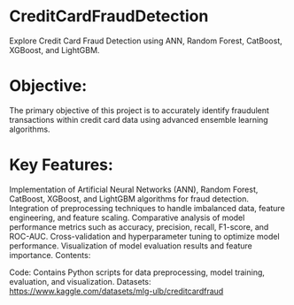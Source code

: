 # CreditCardFraudDetection
Explore Credit Card Fraud Detection using ANN, Random Forest, CatBoost, XGBoost, and LightGBM.
# Objective:
The primary objective of this project is to accurately identify fraudulent transactions within credit card data using advanced ensemble learning algorithms.

# Key Features:

Implementation of Artificial Neural Networks (ANN), Random Forest, CatBoost, XGBoost, and LightGBM algorithms for fraud detection.
Integration of preprocessing techniques to handle imbalanced data, feature engineering, and feature scaling.
Comparative analysis of model performance metrics such as accuracy, precision, recall, F1-score, and ROC-AUC.
Cross-validation and hyperparameter tuning to optimize model performance.
Visualization of model evaluation results and feature importance.
Contents:

Code: Contains Python scripts for data preprocessing, model training, evaluation, and visualization.
Datasets: https://www.kaggle.com/datasets/mlg-ulb/creditcardfraud 

